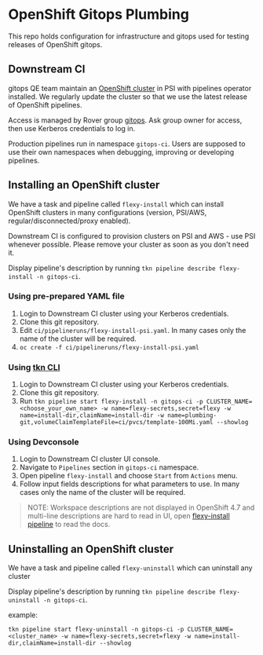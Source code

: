 # OpenShift Gitops Plumbing

This repo holds configuration for infrastructure and gitops used for testing releases of OpenShift gitops.

## Downstream CI

gitops QE team maintain an [OpenShift cluster](https://console-openshift-console.apps.cicd.ocp-gitops-qe.com/) in PSI with pipelines operator installed. We regularly update the cluster so that we use the latest release of OpenShift pipelines.

Access is managed by Rover group [gitops](https://rover.redhat.com/groups/group/gitops). Ask group owner for access, then use Kerberos credentials to log in.

Production pipelines run in namespace `gitops-ci`. Users are supposed to use their own namespaces when debugging, improving or developing pipelines.

## Installing an OpenShift cluster

We have a task and pipeline called `flexy-install` which can install OpenShift clusters in many configurations (version, PSI/AWS, regular/disconnected/proxy enabled).

Downstream CI is configured to provision clusters on PSI and AWS - use PSI whenever possible. Please remove your cluster as soon as you don't need it.


Display pipeline's description by running `tkn pipeline describe flexy-install -n gitops-ci`.

### Using pre-prepared YAML file

1. Login to Downstream CI cluster using your Kerberos credentials.
2. Clone this git repository.
3. Edit `ci/pipelineruns/flexy-install-psi.yaml`. In many cases only the name of the cluster will be required.
4. `oc create -f ci/pipelineruns/flexy-install-psi.yaml`

### Using [tkn CLI](https://github.com/tektoncd/cli#installing-tkn)

1. Login to Downstream CI cluster using your Kerberos credentials.
2. Clone this git repository.
3. Run `tkn pipeline start flexy-install -n gitops-ci -p CLUSTER_NAME=<choose_your_own_name> -w name=flexy-secrets,secret=flexy -w name=install-dir,claimName=install-dir -w name=plumbing-git,volumeClaimTemplateFile=ci/pvcs/template-100Mi.yaml --showlog`

### Using Devconsole

1. Login to Downstream CI cluster UI console.
2. Navigate to `Pipelines` section in `gitops-ci` namespace.
3. Open pipeline `flexy-install` and choose `Start` from `Actions` menu.
4. Follow input fields descriptions for what parameters to use. In many cases only the name of the cluster will be required.

> NOTE: Workspace descriptions are not displayed in OpenShift 4.7 and multi-line descriptions are hard to read in UI, open [flexy-install pipeline](./ci/pipelines/flexy-install.yaml) to read the docs.

## Uninstalling an OpenShift cluster

We have a task and pipeline called `flexy-uninstall` which can uninstall any cluster

Display pipeline's description by running `tkn pipeline describe flexy-uninstall -n gitops-ci`.

example:

`tkn pipeline start flexy-uninstall -n gitops-ci -p CLUSTER_NAME=<cluster_name> -w name=flexy-secrets,secret=flexy -w name=install-dir,claimName=install-dir --showlog`
